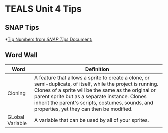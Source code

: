 # TEALS Unit 4 Tips

## SNAP Tips
*[Tip Numbers from *SNAP Tips* Document:]() 

## Word Wall

| Word     | Definition                                 |
| ------------- | --------------------------------------------- |
| Cloning     |  A feature that allows a sprite to create a clone, or semi-duplicate, of itself, while the project is running. Clones of a sprite will be the same as the original or parent sprite but as a separate instance. Clones inherit the parent's scripts, costumes, sounds, and properties, yet they can then be modified. 
| GLobal Variable     | A variable  that can be used by all of your sprites. |
